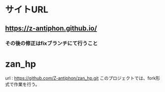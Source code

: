# サイトURL
## https://z-antiphon.github.io/

### その後の修正はfixブランチにて行うこと


# zan_hp
url : https://github.com/Z-antiphon/zan_hp.git
このプロジェクトでは、fork形式で作業を行う。
